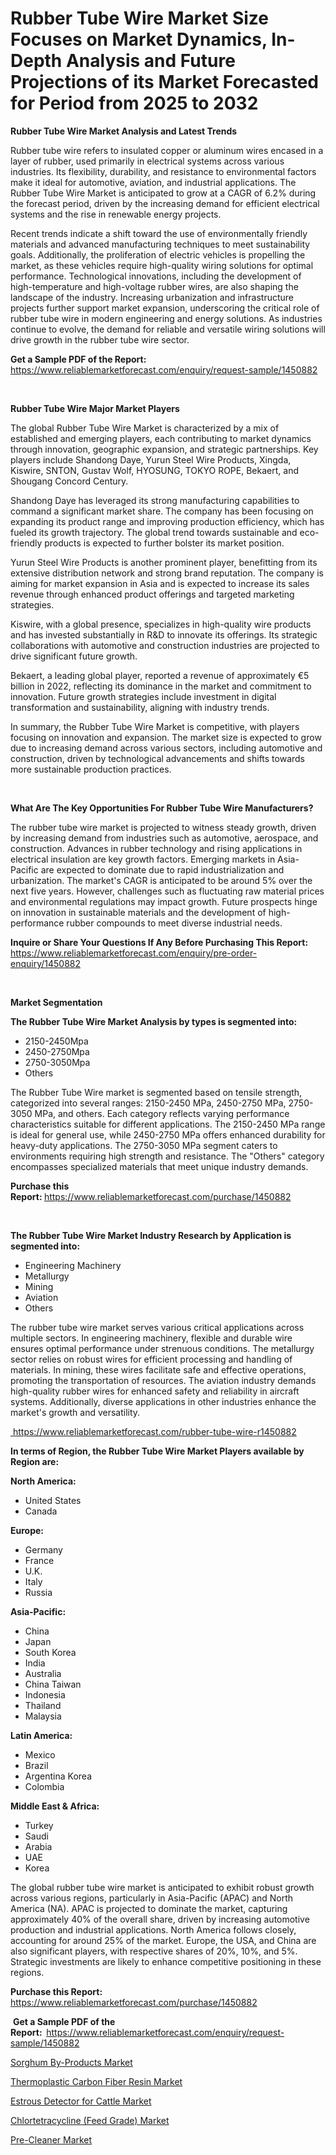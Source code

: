 <p><h1>Rubber Tube Wire Market Size Focuses on Market Dynamics, In-Depth Analysis and Future Projections of its Market Forecasted for Period from 2025 to 2032</h1></p><p><strong>Rubber Tube Wire Market Analysis and Latest Trends</strong></p>
<p><p>Rubber tube wire refers to insulated copper or aluminum wires encased in a layer of rubber, used primarily in electrical systems across various industries. Its flexibility, durability, and resistance to environmental factors make it ideal for automotive, aviation, and industrial applications. The Rubber Tube Wire Market is anticipated to grow at a CAGR of 6.2% during the forecast period, driven by the increasing demand for efficient electrical systems and the rise in renewable energy projects. </p><p>Recent trends indicate a shift toward the use of environmentally friendly materials and advanced manufacturing techniques to meet sustainability goals. Additionally, the proliferation of electric vehicles is propelling the market, as these vehicles require high-quality wiring solutions for optimal performance. Technological innovations, including the development of high-temperature and high-voltage rubber wires, are also shaping the landscape of the industry. Increasing urbanization and infrastructure projects further support market expansion, underscoring the critical role of rubber tube wire in modern engineering and energy solutions. As industries continue to evolve, the demand for reliable and versatile wiring solutions will drive growth in the rubber tube wire sector.</p></p>
<p><strong>Get a Sample PDF of the Report:&nbsp;</strong> <a href="https://www.reliablemarketforecast.com/enquiry/request-sample/1450882?utm_campaign=2195&utm_medium=2&utm_source=Github&utm_content=ia&utm_term=02022025&utm_id=rubber-tube-wire">https://www.reliablemarketforecast.com/enquiry/request-sample/1450882</a></p>
<p>&nbsp;</p>
<p><strong>Rubber Tube Wire Major Market Players</strong></p>
<p><p>The global Rubber Tube Wire Market is characterized by a mix of established and emerging players, each contributing to market dynamics through innovation, geographic expansion, and strategic partnerships. Key players include Shandong Daye, Yurun Steel Wire Products, Xingda, Kiswire, SNTON, Gustav Wolf, HYOSUNG, TOKYO ROPE, Bekaert, and Shougang Concord Century.</p><p>Shandong Daye has leveraged its strong manufacturing capabilities to command a significant market share. The company has been focusing on expanding its product range and improving production efficiency, which has fueled its growth trajectory. The global trend towards sustainable and eco-friendly products is expected to further bolster its market position.</p><p>Yurun Steel Wire Products is another prominent player, benefitting from its extensive distribution network and strong brand reputation. The company is aiming for market expansion in Asia and is expected to increase its sales revenue through enhanced product offerings and targeted marketing strategies.</p><p>Kiswire, with a global presence, specializes in high-quality wire products and has invested substantially in R&D to innovate its offerings. Its strategic collaborations with automotive and construction industries are projected to drive significant future growth.</p><p>Bekaert, a leading global player, reported a revenue of approximately €5 billion in 2022, reflecting its dominance in the market and commitment to innovation. Future growth strategies include investment in digital transformation and sustainability, aligning with industry trends.</p><p>In summary, the Rubber Tube Wire Market is competitive, with players focusing on innovation and expansion. The market size is expected to grow due to increasing demand across various sectors, including automotive and construction, driven by technological advancements and shifts towards more sustainable production practices.</p></p>
<p>&nbsp;</p>
<p><strong>What Are The Key Opportunities For Rubber Tube Wire Manufacturers?</strong></p>
<p><p>The rubber tube wire market is projected to witness steady growth, driven by increasing demand from industries such as automotive, aerospace, and construction. Advances in rubber technology and rising applications in electrical insulation are key growth factors. Emerging markets in Asia-Pacific are expected to dominate due to rapid industrialization and urbanization. The market's CAGR is anticipated to be around 5% over the next five years. However, challenges such as fluctuating raw material prices and environmental regulations may impact growth. Future prospects hinge on innovation in sustainable materials and the development of high-performance rubber compounds to meet diverse industrial needs.</p></p>
<p><strong>Inquire or Share Your Questions If Any Before Purchasing This Report:</strong> <a href="https://www.reliablemarketforecast.com/enquiry/pre-order-enquiry/1450882?utm_campaign=2195&utm_medium=2&utm_source=Github&utm_content=ia&utm_term=02022025&utm_id=rubber-tube-wire">https://www.reliablemarketforecast.com/enquiry/pre-order-enquiry/1450882</a></p>
<p>&nbsp;</p>
<p><strong>Market Segmentation</strong></p>
<p><strong>The Rubber Tube Wire Market Analysis by types is segmented into:</strong></p>
<p><ul><li>2150-2450Mpa</li><li>2450-2750Mpa</li><li>2750-3050Mpa</li><li>Others</li></ul></p>
<p><p>The Rubber Tube Wire market is segmented based on tensile strength, categorized into several ranges: 2150-2450 MPa, 2450-2750 MPa, 2750-3050 MPa, and others. Each category reflects varying performance characteristics suitable for different applications. The 2150-2450 MPa range is ideal for general use, while 2450-2750 MPa offers enhanced durability for heavy-duty applications. The 2750-3050 MPa segment caters to environments requiring high strength and resistance. The "Others" category encompasses specialized materials that meet unique industry demands.</p></p>
<p><strong>Purchase this Report:&nbsp;</strong><a href="https://www.reliablemarketforecast.com/purchase/1450882?utm_campaign=2195&utm_medium=2&utm_source=Github&utm_content=ia&utm_term=02022025&utm_id=rubber-tube-wire">https://www.reliablemarketforecast.com/purchase/1450882</a></p>
<p>&nbsp;</p>
<p><strong>The Rubber Tube Wire Market Industry Research by Application is segmented into:</strong></p>
<p><ul><li>Engineering Machinery</li><li>Metallurgy</li><li>Mining</li><li>Aviation</li><li>Others</li></ul></p>
<p><p>The rubber tube wire market serves various critical applications across multiple sectors. In engineering machinery, flexible and durable wire ensures optimal performance under strenuous conditions. The metallurgy sector relies on robust wires for efficient processing and handling of materials. In mining, these wires facilitate safe and effective operations, promoting the transportation of resources. The aviation industry demands high-quality rubber wires for enhanced safety and reliability in aircraft systems. Additionally, diverse applications in other industries enhance the market's growth and versatility.</p></p>
<p><a href="https://www.reliablemarketforecast.com/rubber-tube-wire-r1450882?utm_campaign=2195&utm_medium=2&utm_source=Github&utm_content=ia&utm_term=02022025&utm_id=rubber-tube-wire">&nbsp;https://www.reliablemarketforecast.com/rubber-tube-wire-r1450882</a></p>
<p><strong>In terms of Region, the Rubber Tube Wire Market Players available by Region are:</strong></p>
<p>
    <p> <strong> North America: </strong>
        <ul>
            <li>United States</li>
            <li>Canada</li>
        </ul>
        </p> 
    <p> <strong> Europe: </strong>
        <ul>
            <li>Germany</li>
            <li>France</li>
            <li>U.K.</li>
            <li>Italy</li>
            <li>Russia</li>
        </ul>
        </p> 
    <p> <strong> Asia-Pacific: </strong>
        <ul>
            <li>China</li>
            <li>Japan</li>
            <li>South Korea</li>
            <li>India</li>
            <li>Australia</li>
            <li>China Taiwan</li>
            <li>Indonesia</li>
            <li>Thailand</li>
            <li>Malaysia</li>
        </ul>
        </p> 
    <p> <strong> Latin America: </strong>
        <ul>
            <li>Mexico</li>
            <li>Brazil</li>
            <li>Argentina Korea</li>
            <li>Colombia</li>
        </ul>
        </p> 
    <p> <strong> Middle East & Africa: </strong>
        <ul>
            <li>Turkey</li>
            <li>Saudi</li>
            <li>Arabia</li>
            <li>UAE</li>
            <li>Korea</li>
        </ul>
    </p>
    </p>
<p><p>The global rubber tube wire market is anticipated to exhibit robust growth across various regions, particularly in Asia-Pacific (APAC) and North America (NA). APAC is projected to dominate the market, capturing approximately 40% of the overall share, driven by increasing automotive production and industrial applications. North America follows closely, accounting for around 25% of the market. Europe, the USA, and China are also significant players, with respective shares of 20%, 10%, and 5%. Strategic investments are likely to enhance competitive positioning in these regions.</p></p>
<p><strong>Purchase this Report: </strong><a href="https://www.reliablemarketforecast.com/purchase/1450882?utm_campaign=2195&utm_medium=2&utm_source=Github&utm_content=ia&utm_term=02022025&utm_id=rubber-tube-wire">https://www.reliablemarketforecast.com/purchase/1450882</a></p>
<p>&nbsp;<strong>Get a Sample PDF of the Report:&nbsp;&nbsp;</strong><a href="https://www.reliablemarketforecast.com/enquiry/request-sample/1450882?utm_campaign=2195&utm_medium=2&utm_source=Github&utm_content=ia&utm_term=02022025&utm_id=rubber-tube-wire">https://www.reliablemarketforecast.com/enquiry/request-sample/1450882</a></p>
<p><strong></strong></p>
<p><p><a href="https://www.linkedin.com/pulse/key-trends-driving-sorghum-by-products-market-growth-73-gtj4e?utm_campaign=2195&utm_medium=2&utm_source=Github&utm_content=ia&utm_term=02022025&utm_id=rubber-tube-wire">Sorghum By-Products Market</a></p><p><a href="https://github.com/edacruz6/Market-Research-Report-List-1/blob/main/thermoplastic-carbon-fiber-resin-market.md?utm_campaign=2195&utm_medium=2&utm_source=Github&utm_content=ia&utm_term=02022025&utm_id=rubber-tube-wire">Thermoplastic Carbon Fiber Resin Market</a></p><p><a href="https://www.linkedin.com/pulse/latest-developments-estrous-detector-cattle-industry-market-gyeue?utm_campaign=2195&utm_medium=2&utm_source=Github&utm_content=ia&utm_term=02022025&utm_id=rubber-tube-wire">Estrous Detector for Cattle Market</a></p><p><a href="https://www.linkedin.com/pulse/exploring-chlortetracycline-feed-grade-market-dynamics-r6vwe?utm_campaign=2195&utm_medium=2&utm_source=Github&utm_content=ia&utm_term=02022025&utm_id=rubber-tube-wire">Chlortetracycline (Feed Grade) Market</a></p><p><a href="https://www.linkedin.com/pulse/projected-growth-revenue-pre-cleaner-market-79-cagr-from-2025-aymee?utm_campaign=2195&utm_medium=2&utm_source=Github&utm_content=ia&utm_term=02022025&utm_id=rubber-tube-wire">Pre-Cleaner Market</a></p></p>